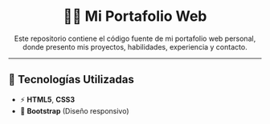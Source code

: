 <h1 align="center">🧑‍💻 Mi Portafolio Web</h1>

<p align="center">
  Este repositorio contiene el código fuente de mi portafolio web personal, donde presento mis proyectos, habilidades, experiencia y contacto.
</p>

---

## 🚀 Tecnologías Utilizadas

- ⚡ **HTML5**, **CSS3**
- 🎨 **Bootstrap** (Diseño responsivo)